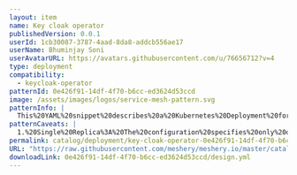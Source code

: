 ```yaml
---
layout: item
name: Key cloak operator
publishedVersion: 0.0.1
userId: 1cb30087-3787-4aad-8da8-addcb556ae17
userName: Bhuminjay Soni
userAvatarURL: https://avatars.githubusercontent.com/u/76656712?v=4
type: deployment
compatibility:
  - keycloak-operator
patternId: 0e426f91-14df-4f70-b6cc-ed3624d53ccd
image: /assets/images/logos/service-mesh-pattern.svg
patternInfo: |
  This%20YAML%20snippet%20describes%20a%20Kubernetes%20Deployment%20for%20a%20Keycloak%20operator%2C%20ensuring%20a%20single%20replica.%20It%20specifies%20labels%20and%20annotations%20for%20metadata%2C%20including%20a%20service%20account.%20The%20pod%20template%20defines%20a%20container%20running%20the%20Keycloak%20operator%20image%2C%20with%20environment%20variables%20set%20for%20namespace%20and%20pod%20name%20retrieval.%20Security%20context%20settings%20prevent%20privilege%20escalation.%20Probes%20are%20configured%20for%20liveness%20and%20readiness%20checks%20on%20port%208081%2C%20with%20resource%20requests%20and%20limits%20ensuring%20proper%20resource%20allocation%20for%20the%20container.
patternCaveats: |
  1.%20Single%20Replica%3A%20The%20configuration%20specifies%20only%20one%20replica%2C%20which%20means%20there's%20no%20built-in%20redundancy%20or%20high%20availability.%20Consider%20adjusting%20the%20replica%20count%20based%20on%20your%20availability%20requirements.%0A%0A2.%20Resource%20Allocation%3A%20Resource%20requests%20and%20limits%20are%20set%20for%20CPU%20and%20memory.%20Ensure%20these%20values%20are%20appropriate%20for%20your%20workload%20and%20cluster%20capacity%20to%20avoid%20performance%20issues%20or%20resource%20contention.%0A%0A3.%20Security%20Context%3A%20The%20security%20context%20is%20configured%20to%20run%20the%20container%20as%20a%20non-root%20user%20and%20disallow%20privilege%20escalation.%20Ensure%20these%20settings%20align%20with%20your%20security%20policies%20and%20container%20requirements.%0A%0A4.%20Probes%20Configuration%3A%20Liveness%20and%20readiness%20probes%20are%20set%20up%20to%20check%20the%20health%20of%20the%20container%20on%20port%208081.%20Ensure%20that%20the%20specified%20endpoints%20(%2Fhealthz%20and%20%2Freadyz)%20are%20correctly%20implemented%20in%20the%20application%20code.%0A%0A5.%20Namespace%20Configuration%3A%20The%20WATCH_NAMESPACE%20environment%20variable%20is%20set%20to%20an%20empty%20string%2C%20potentially%20causing%20the%20operator%20to%20watch%20all%20namespaces.%20Ensure%20this%20behavior%20aligns%20with%20your%20intended%20scope%20of%20operation%20and%20namespace%20isolation%20requirements.
permalink: catalog/deployment/key-cloak-operator-0e426f91-14df-4f70-b6cc-ed3624d53ccd.html
URL: "https://raw.githubusercontent.com/meshery/meshery.io/master/catalog/0e426f91-14df-4f70-b6cc-ed3624d53ccd/0.0.1/design.yml"
downloadLink: 0e426f91-14df-4f70-b6cc-ed3624d53ccd/design.yml
---
```

